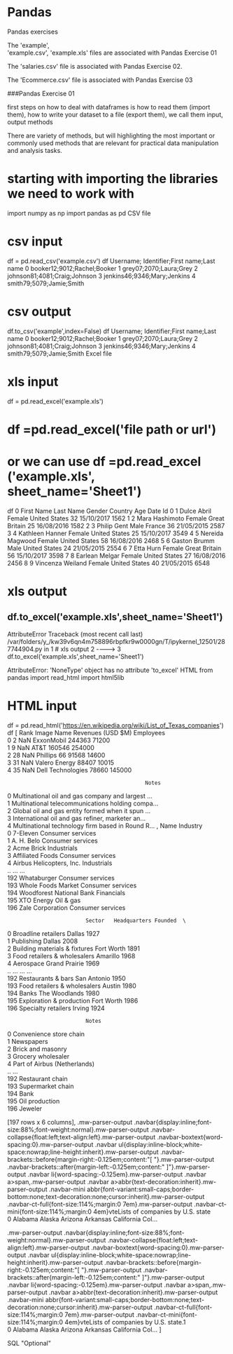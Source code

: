 # Pandas

Pandas exercises

The 'example',  
'example.csv', 
'example.xls' 
files are associated with Pandas Exercise 01


The 'salaries.csv' file is associated with Pandas Exercise 02.


The 'Ecommerce.csv' file is associated with Pandas Exercise 03


###Pandas Exercise 01


first steps on how to deal with dataframes is how to read them (import them), how to write your dataset to a file (export them), we call them input, output methods

There are variety of methods, but will highlighting the most important or commonly used methods that are relevant for practical data manipulation and analysis tasks.

# starting with importing the libraries we need to work with

import numpy as np
import pandas as pd
CSV file
# csv input 


df = pd.read_csv('example.csv')
df
Username; Identifier;First name;Last name
0	booker12;9012;Rachel;Booker
1	grey07;2070;Laura;Grey
2	johnson81;4081;Craig;Johnson
3	jenkins46;9346;Mary;Jenkins
4	smith79;5079;Jamie;Smith
# csv output

df.to_csv('example',index=False)
df
Username; Identifier;First name;Last name
0	booker12;9012;Rachel;Booker
1	grey07;2070;Laura;Grey
2	johnson81;4081;Craig;Johnson
3	jenkins46;9346;Mary;Jenkins
4	smith79;5079;Jamie;Smith
Excel file
# xls input  

df = pd.read_excel('example.xls')

# df =pd.read_excel('file path or url')

# or we can use df =pd.read_excel ('example.xls', sheet_name='Sheet1')
df
0	First Name	Last Name	Gender	Country	Age	Date	Id
0	1	Dulce	Abril	Female	United States	32	15/10/2017	1562
1	2	Mara	Hashimoto	Female	Great Britain	25	16/08/2016	1582
2	3	Philip	Gent	Male	France	36	21/05/2015	2587
3	4	Kathleen	Hanner	Female	United States	25	15/10/2017	3549
4	5	Nereida	Magwood	Female	United States	58	16/08/2016	2468
5	6	Gaston	Brumm	Male	United States	24	21/05/2015	2554
6	7	Etta	Hurn	Female	Great Britain	56	15/10/2017	3598
7	8	Earlean	Melgar	Female	United States	27	16/08/2016	2456
8	9	Vincenza	Weiland	Female	United States	40	21/05/2015	6548
# xls output 

df.to_excel('example.xls',sheet_name='Sheet1')
---------------------------------------------------------------------------
AttributeError                            Traceback (most recent call last)
/var/folders/y_/kw39v6qn4m758896rbpfkr9w0000gn/T/ipykernel_12501/287744904.py in <module>
      1 # xls output
      2 
----> 3 df.to_excel('example.xls',sheet_name='Sheet1')

AttributeError: 'NoneType' object has no attribute 'to_excel'
HTML
from pandas import read_html
import html5lib
# HTML input

df = pd.read_html('https://en.wikipedia.org/wiki/List_of_Texas_companies')
df
[   Rank  Image               Name  Revenues (USD $M)  Employees  \
 0     2    NaN         ExxonMobil             244363      71200   
 1     9    NaN               AT&T             160546     254000   
 2    28    NaN        Phillips 66              91568      14600   
 3    31    NaN      Valero Energy              88407      10015   
 4    35    NaN  Dell Technologies              78660     145000   
 
                                                Notes  
 0  Multinational oil and gas company and largest ...  
 1  Multinational telecommunications holding compa...  
 2  Global oil and gas entity formed when it spun ...  
 3  International oil and gas refiner, marketer an...  
 4  Multinational technology firm based in Round R...  ,
                          Name           Industry  \
 0                    7-Eleven  Consumer services   
 1                  A. H. Belo  Consumer services   
 2                  Acme Brick        Industrials   
 3            Affiliated Foods  Consumer services   
 4    Airbus Helicopters, Inc.        Industrials   
 ..                        ...                ...   
 192               Whataburger  Consumer services   
 193        Whole Foods Market  Consumer services   
 194  Woodforest National Bank         Financials   
 195                XTO Energy          Oil & gas   
 196          Zale Corporation  Consumer services   
 
                             Sector   Headquarters Founded  \
 0              Broadline retailers         Dallas    1927   
 1                       Publishing         Dallas    2008   
 2    Building materials & fixtures     Fort Worth    1891   
 3     Food retailers & wholesalers       Amarillo    1968   
 4                        Aerospace  Grand Prairie    1969   
 ..                             ...            ...     ...   
 192             Restaurants & bars    San Antonio    1950   
 193   Food retailers & wholesalers         Austin    1980   
 194                          Banks  The Woodlands    1980   
 195       Exploration & production     Fort Worth    1986   
 196            Specialty retailers         Irving    1924   
 
                             Notes  
 0         Convenience store chain  
 1                      Newspapers  
 2               Brick and masonry  
 3              Grocery wholesaler  
 4    Part of Airbus (Netherlands)  
 ..                            ...  
 192              Restaurant chain  
 193             Supermarket chain  
 194                          Bank  
 195                Oil production  
 196                       Jeweler  
 
 [197 rows x 6 columns],
   .mw-parser-output .navbar{display:inline;font-size:88%;font-weight:normal}.mw-parser-output .navbar-collapse{float:left;text-align:left}.mw-parser-output .navbar-boxtext{word-spacing:0}.mw-parser-output .navbar ul{display:inline-block;white-space:nowrap;line-height:inherit}.mw-parser-output .navbar-brackets::before{margin-right:-0.125em;content:"[ "}.mw-parser-output .navbar-brackets::after{margin-left:-0.125em;content:" ]"}.mw-parser-output .navbar li{word-spacing:-0.125em}.mw-parser-output .navbar a>span,.mw-parser-output .navbar a>abbr{text-decoration:inherit}.mw-parser-output .navbar-mini abbr{font-variant:small-caps;border-bottom:none;text-decoration:none;cursor:inherit}.mw-parser-output .navbar-ct-full{font-size:114%;margin:0 7em}.mw-parser-output .navbar-ct-mini{font-size:114%;margin:0 4em}vteLists of companies by U.S. state  \
 0  Alabama Alaska Arizona Arkansas California Col...                                                                                                                                                                                                                                                                                                                                                                                                                                                                                                                                                                                                                                                                                                                                                                                                                            
 
   .mw-parser-output .navbar{display:inline;font-size:88%;font-weight:normal}.mw-parser-output .navbar-collapse{float:left;text-align:left}.mw-parser-output .navbar-boxtext{word-spacing:0}.mw-parser-output .navbar ul{display:inline-block;white-space:nowrap;line-height:inherit}.mw-parser-output .navbar-brackets::before{margin-right:-0.125em;content:"[ "}.mw-parser-output .navbar-brackets::after{margin-left:-0.125em;content:" ]"}.mw-parser-output .navbar li{word-spacing:-0.125em}.mw-parser-output .navbar a>span,.mw-parser-output .navbar a>abbr{text-decoration:inherit}.mw-parser-output .navbar-mini abbr{font-variant:small-caps;border-bottom:none;text-decoration:none;cursor:inherit}.mw-parser-output .navbar-ct-full{font-size:114%;margin:0 7em}.mw-parser-output .navbar-ct-mini{font-size:114%;margin:0 4em}vteLists of companies by U.S. state.1  
 0  Alabama Alaska Arizona Arkansas California Col...                                                                                                                                                                                                                                                                                                                                                                                                                                                                                                                                                                                                                                                                                                                                                                                                                             ]
 
SQL "Optional"
